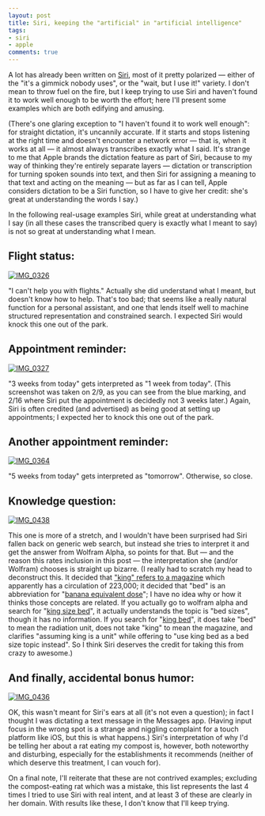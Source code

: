 ```yaml
---
layout: post
title: Siri, keeping the "artificial" in "artificial intelligence"
tags:
- siri
- apple
comments: true
---
```

A lot has already been written on
[Siri](http://www.apple.com/iphone/features/siri.html), most of it pretty
polarized — either of the "it's a gimmick nobody uses", or the "wait, but I
use it!" variety. I don't mean to throw fuel on the fire, but I keep trying to
use Siri and haven't found it to work well enough to be worth the effort; here
I'll present some examples which are both edifying and amusing.

(There's one glaring exception to "I haven't found it to work well enough":
for straight dictation, it's uncannily accurate. If it starts and stops
listening at the right time and doesn't encounter a network error — that is,
when it works at all — it almost always transcribes exactly what I said. It's
strange to me that Apple brands the dictation feature as part of Siri, because
to my way of thinking they're entirely separate layers — dictation or
transcription for turning spoken sounds into text, and then Siri for assigning
a meaning to that text and acting on the meaning — but as far as I can tell,
Apple considers dictation to be a Siri function, so I have to give her credit:
she's great at understanding the words I say.)

In the following real-usage examples Siri, while great at understanding what I
say (in all these cases the transcribed query is exactly what I meant to say)
is not so great at understanding what I mean.

## Flight status:

[![IMG_0326](http://farm8.staticflickr.com/7182/6817153826_7ebf673198_z.jpg)](
http://www.flickr.com/photos/67861147@N00/6817153826)

"I can't help you with flights." Actually she did understand what I meant, but
doesn't know how to help. That's too bad; that seems like a really natural
function for a personal assistant, and one that lends itself well to machine
structured representation and constrained search. I expected Siri would knock
this one out of the park.

## Appointment reminder:

[![IMG_0327](http://farm8.staticflickr.com/7067/6817153868_4654fde34c_z.jpg)](
http://www.flickr.com/photos/67861147@N00/6817153868)

"3 weeks from today" gets interpreted as "1 week from today". (This screenshot
was taken on 2/9, as you can see from the blue marking, and 2/16 where Siri
put the appointment is decidedly not 3 weeks later.) Again, Siri is often
credited (and advertised) as being good at setting up appointments; I expected
her to knock this one out of the park.

## Another appointment reminder:

[![IMG_0364](http://farm8.staticflickr.com/7061/6817153932_13cbbb8f0c_z.jpg)](
http://www.flickr.com/photos/67861147@N00/6817153932)

"5 weeks from today" gets interpreted as "tomorrow". Otherwise, so close.

## Knowledge question:

[![IMG_0438](http://farm8.staticflickr.com/7192/6817154062_5e81c987f7_z.jpg)](
http://www.flickr.com/photos/67861147@N00/6817154062)

This one is more of a stretch, and I wouldn't have been surprised had Siri
fallen back on generic web search, but instead she tries to interpret it and
get the answer from Wolfram Alpha, so points for that. But — and the reason
this rates inclusion in this post — the interpretation she (and/or Wolfram)
chooses is straight up bizarre. (I really had to scratch my head to
deconstruct this. It decided that ["king" refers to a
magazine](http://www.wolframalpha.com/input/?i=king+periodical) which
apparently has a circulation of 223,000; it decided that "bed" is an
abbreviation for "[banana equivalent
dose](http://en.wikipedia.org/wiki/Banana_equivalent_dose)"; I have no idea
why or how it thinks those concepts are related. If you actually go to wolfram
alpha and search for "[king size
bed](http://www.wolframalpha.com/input/?i=king+size+bed)", it actually
understands the topic is "bed sizes", though it has no information. If you
search for "[king bed](http://www.wolframalpha.com/input/?i=king+bed)", it
does take "bed" to mean the radiation unit, does not take "king" to mean the
magazine, and clarifies "assuming king is a unit" while offering to "use king
bed as a bed size topic instead". So I think Siri deserves the credit for
taking this from crazy to awesome.)

## And finally, accidental bonus humor:

[![IMG_0436](http://farm8.staticflickr.com/7198/6817154000_f81576cace_z.jpg)](
http://www.flickr.com/photos/67861147@N00/6817154000)

OK, this wasn't meant for Siri's ears at all (it's not even a question); in
fact I thought I was dictating a text message in the Messages app. (Having
input focus in the wrong spot is a strange and niggling complaint for a touch
platform like iOS, but this is what happens.) Siri's interpretation of why I'd
be telling her about a rat eating my compost is, however, both noteworthy and
disturbing, especially for the establishments it recommends (neither of which
deserve this treatment, I can vouch for).

On a final note, I'll reiterate that these are not contrived examples;
excluding the compost-eating rat which was a mistake, this list represents the
last 4 times I tried to use Siri with real intent, and at least 3 of these are
clearly in her domain. With results like these, I don't know that I'll keep
trying.

